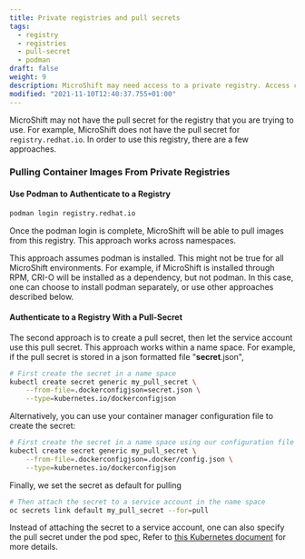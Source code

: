 ```yaml
---
title: Private registries and pull secrets
tags:
  - registry
  - registries
  - pull-secret
  - podman
draft: false
weight: 9
description: MicroShift may need access to a private registry. Access can be granted from registry login or from a pull-secret.
modified: "2021-11-10T12:40:37.755+01:00"
---
```


MicroShift may not have the pull secret for the registry that you are trying to use. For example, MicroShift does
not have the pull secret for `registry.redhat.io`. In order to use this registry, there are a few approaches.

### Pulling Container Images From Private Registries

#### Use Podman to Authenticate to a Registry

```sh
podman login registry.redhat.io
```

Once the podman login is complete, MicroShift will be able to pull images from this registry. This approach works across namespaces.

This approach assumes podman is installed. This might not be true for all MicroShift environments. For example,
if MicroShift is installed through RPM, CRI-O will be installed as a dependency, but not podman. In this case,
one can choose to install podman separately, or use other approaches described below.

#### Authenticate to a Registry With a Pull-Secret

The second approach is to create a pull secret, then let the service account use this pull secret. This approach works within a name space. For example, if the pull secret is stored in a json formatted file "**secret**.json",

```sh
# First create the secret in a name space
kubectl create secret generic my_pull_secret \
    --from-file=.dockerconfigjson=secret.json \
    --type=kubernetes.io/dockerconfigjson
```

Alternatively, you can use your container manager configuration file to create the secret:

```sh
# First create the secret in a name space using our configuration file
kubectl create secret generic my_pull_secret \
    --from-file=.dockerconfigjson=.docker/config.json \
    --type=kubernetes.io/dockerconfigjson
```

Finally, we set the secret as default for pulling

```sh
# Then attach the secret to a service account in the name space
oc secrets link default my_pull_secret --for=pull
```

Instead of attaching the secret to a service account, one can also specify the pull secret under the pod spec, Refer to [this Kubernetes document](https://kubernetes.io/docs/tasks/configure-pod-container/pull-image-private-registry/) for more details.
